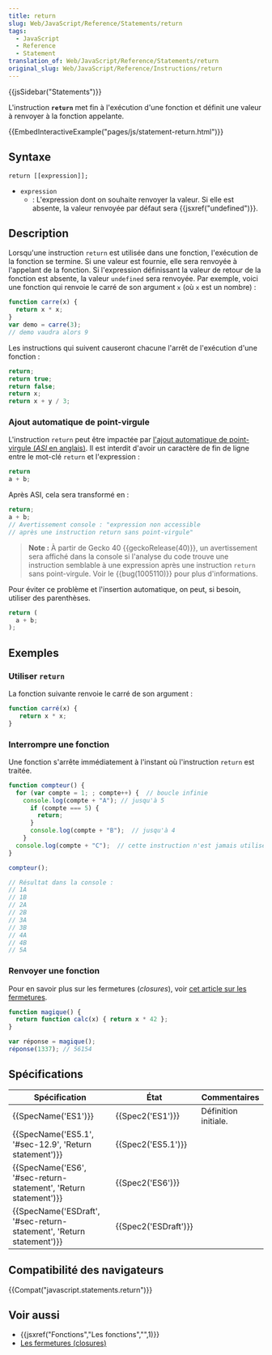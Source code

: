```yaml
---
title: return
slug: Web/JavaScript/Reference/Statements/return
tags:
  - JavaScript
  - Reference
  - Statement
translation_of: Web/JavaScript/Reference/Statements/return
original_slug: Web/JavaScript/Reference/Instructions/return
---
```

{{jsSidebar("Statements")}}

L'instruction **`return`** met fin à l'exécution d'une fonction et définit une valeur à renvoyer à la fonction appelante.

{{EmbedInteractiveExample("pages/js/statement-return.html")}}

## Syntaxe

    return [[expression]];

- `expression`
  - : L'expression dont on souhaite renvoyer la valeur. Si elle est absente, la valeur renvoyée par défaut sera {{jsxref("undefined")}}.

## Description

Lorsqu'une instruction `return` est utilisée dans une fonction, l'exécution de la fonction se termine. Si une valeur est fournie, elle sera renvoyée à l'appelant de la fonction. Si l'expression définissant la valeur de retour de la fonction est absente, la valeur `undefined` sera renvoyée. Par exemple, voici une fonction qui renvoie le carré de son argument `x` (où `x` est un nombre) :

```js
function carre(x) {
  return x * x;
}
var demo = carre(3);
// demo vaudra alors 9
```

Les instructions qui suivent causeront chacune l'arrêt de l'exécution d'une fonction :

```js
return;
return true;
return false;
return x;
return x + y / 3;
```

### Ajout automatique de point-virgule

L'instruction `return` peut être impactée par [l'ajout automatique de point-virgule (_ASI_ en anglais)](/fr/docs/Web/JavaScript/Reference/Grammaire_lexicale#Insertion_automatique_de_points-virgules). Il est interdit d'avoir un caractère de fin de ligne entre le mot-clé `return` et l'expression :

```js
return
a + b;
```

Après ASI, cela sera transformé en :

```js
return;
a + b;
// Avertissement console : "expression non accessible
// après une instruction return sans point-virgule"
```

> **Note :** À partir de Gecko 40 {{geckoRelease(40)}}, un avertissement sera affiché dans la console si l'analyse du code trouve une instruction semblable à une expression après une instruction `return` sans point-virgule. Voir le {{bug(1005110)}} pour plus d'informations.

Pour éviter ce problème et l'insertion automatique, on peut, si besoin, utiliser des parenthèses.

```js
return (
  a + b;
);
```

## Exemples

### Utiliser `return`

La fonction suivante renvoie le carré de son argument :

```js
function carré(x) {
   return x * x;
}
```

### Interrompre une fonction

Une fonction s'arrête immédiatement à l'instant où l'instruction `return` est traitée.

```js
function compteur() {
  for (var compte = 1; ; compte++) {  // boucle infinie
    console.log(compte + "A"); // jusqu'à 5
      if (compte === 5) {
        return;
      }
      console.log(compte + "B");  // jusqu'à 4
    }
  console.log(compte + "C");  // cette instruction n'est jamais utilisée
}

compteur();

// Résultat dans la console :
// 1A
// 1B
// 2A
// 2B
// 3A
// 3B
// 4A
// 4B
// 5A
```

### Renvoyer une fonction

Pour en savoir plus sur les fermetures (_closures_), voir [cet article sur les fermetures](/fr/docs/Web/JavaScript/Closures).

```js
function magique() {
  return function calc(x) { return x * 42 };
}

var réponse = magique();
réponse(1337); // 56154
```

## Spécifications

| Spécification                                                                                | État                         | Commentaires         |
| -------------------------------------------------------------------------------------------- | ---------------------------- | -------------------- |
| {{SpecName('ES1')}}                                                                     | {{Spec2('ES1')}}         | Définition initiale. |
| {{SpecName('ES5.1', '#sec-12.9', 'Return statement')}}                     | {{Spec2('ES5.1')}}     |                      |
| {{SpecName('ES6', '#sec-return-statement', 'Return statement')}}         | {{Spec2('ES6')}}         |                      |
| {{SpecName('ESDraft', '#sec-return-statement', 'Return statement')}} | {{Spec2('ESDraft')}} |                      |

## Compatibilité des navigateurs

{{Compat("javascript.statements.return")}}

## Voir aussi

- {{jsxref("Fonctions","Les fonctions","",1)}}
- [Les fermetures (closures)](/fr/docs/Web/JavaScript/Closures)
